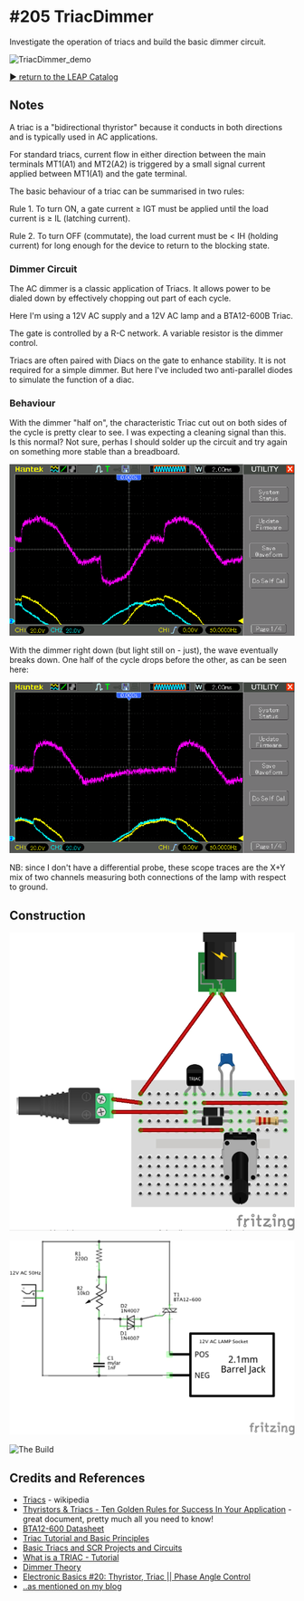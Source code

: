 # #205 TriacDimmer

Investigate the operation of triacs and build the basic dimmer circuit.

![TriacDimmer_demo](./assets/TriacDimmer_demo.jpg?raw=true)


[:arrow_forward: return to the LEAP Catalog](https://leap.tardate.com)

## Notes

A triac is a "bidirectional thyristor" because it conducts in both directions and is typically used in AC applications.

For standard triacs, current flow in either direction between the main terminals MT1(A1) and MT2(A2) is
triggered by a small signal current applied between MT1(A1) and the gate terminal.

The basic behaviour of a triac can be summarised in two rules:

Rule 1. To turn ON, a gate current ≥ IGT must be applied
until the load current is ≥ IL (latching current).

Rule 2. To turn OFF (commutate),
the load current must be < IH (holding current) for long enough for the device to return to the blocking state.

### Dimmer Circuit

The AC dimmer is a classic application of Triacs. It allows power to be dialed down by effectively
chopping out part of each cycle.

Here I'm using a 12V AC supply and a 12V AC lamp and a BTA12-600B Triac.

The gate is controlled by a R-C network. A variable resistor is the dimmer control.

Triacs are often paired with Diacs on the gate to enhance stability. It is not required for a simple dimmer.
But here I've included two anti-parallel diodes to simulate the function of a diac.

### Behaviour

With the dimmer "half on", the characteristic Triac cut out on both sides of the cycle is pretty clear to see.
I was expecting a cleaning signal than this. Is this normal? Not sure, perhas I should solder up the circuit
and try again on something more stable than a breadboard.

![scope_half_on](./assets/scope_half_on.gif?raw=true)

With the dimmer right down (but light still on - just), the wave eventually breaks down. One half of the cycle
drops before the other, as can be seen here:

![scope_quarter_on](./assets/scope_quarter_on.gif?raw=true)

NB: since I don't have a differential probe, these scope traces are the X+Y mix of two channels measuring both connections of the lamp with respect to ground.

## Construction

![Breadboard](./assets/TriacDimmer_bb.jpg?raw=true)

![The Schematic](./assets/TriacDimmer_schematic.jpg?raw=true)

![The Build](./assets/TriacDimmer_build.jpg?raw=true)

## Credits and References
* [Triacs](https://en.wikipedia.org/wiki/TRIAC) - wikipedia
* [Thyristors & Triacs - Ten Golden Rules for Success In Your Application](http://www.nxp.com/documents/application_note/AN_GOLDEN_RULES.pdf) - great document, pretty much all you need to know!
* [BTA12-600 Datasheet](http://www.futurlec.com/Diodes/BTA12-600.shtml)
* [Triac Tutorial and Basic Principles](http://www.electronics-tutorials.ws/power/triac.html)
* [Basic Triacs and SCR Projects and Circuits](http://www.bristolwatch.com/ele/triacs.htm)
* [What is a TRIAC - Tutorial](http://www.radio-electronics.com/info/data/semicond/triac/what-is-a-triac-basics-tutorial.php)
* [Dimmer Theory](http://pcbheaven.com/wikipages/Dimmer_Theory/)
* [Electronic Basics #20: Thyristor, Triac || Phase Angle Control](https://www.youtube.com/watch?v=4N1uLth1o9o)
* [..as mentioned on my blog](https://blog.tardate.com/2016/06/littlearduinoprojects205-triac-dimmer.html)
